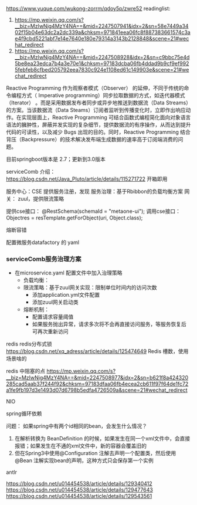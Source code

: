 https://www.yuque.com/wukong-zorrm/qdoy5p/zwre52
readinglist:
1. https://mp.weixin.qq.com/s?__biz=MzIwNjg4MzY4NA==&mid=2247507941&idx=2&sn=58e7449a3402f15b04e63dc2a2dc339a&chksm=971841eea06fc8f887383661574c3ae4f9cbd5221abf7e14e7640e180e79314a3143b2128848&scene=21#wechat_redirect
2. https://mp.weixin.qq.com/s?__biz=MzIwNjg4MzY4NA==&mid=2247508928&idx=2&sn=c9bbc75e4d5be8ea23edca7b4a3e70e1&chksm=97183dcba06fb4ddad9b9cf9ef9925febfeb8cfbed205792eea7830c924e1108ed61c149903e&scene=21#wechat_redirect


Reactive Programming 作为观察者模式（Observer） 的延伸，不同于传统的命令编程方式（ Imperative programming）同步拉取数据的方式，如迭代器模式（Iterator） 。而是采用数据发布者同步或异步地推送到数据流（Data Streams）的方案。当该数据流（Data Steams）订阅者监听到传播变化时，立即作出响应动作。在实现层面上，Reactive Programming 可结合函数式编程简化面向对象语言语法的臃肿性，屏蔽并发实现的复杂细节，提供数据流的有序操作，从而达到提升代码的可读性，以及减少 Bugs 出现的目的。同时，Reactive Programming 结合背压（Backpressure）的技术解决发布端生成数据的速率高于订阅端消费的问题。


目前springboot版本是 2.7；更新到3.0版本


serviceComb 介绍： https://blog.csdn.net/Java_Pluto/article/details/115271722
开箱即用

服务中心：CSE 提供服务注册，发现
服务治理：基于Rbibbon的负载均衡方案
网关： zuul，提供限流策略

提供cse接口：
@RestSchema(schemaId = "metaone-ui");
调用cse接口：
Objectres = resTemplate.getForObject(uri, Object.class);


熔断容错

配置微服务datafactory 的 yaml

### serviceComb服务治理方案
- 在microservice.yaml 配置文件中加入治理策略
  - 负载均衡：
  - 限流策略：基于zuul网关实现：限制单位时间内的访问次数
    - 添加application.yml文件配置
    - 添加zuul网关启动类
  - 熔断机制：
    - 配置请求容量阈值
    - 如果服务抛出异常，请求多次将不会再直接访问服务，等服务恢复后可再次重新访问

redis
redis分布式锁
https://blog.csdn.net/xq_adress/article/details/125474649
Redis 槽数，使用场景啥的

redis 中阻塞的点
https://mp.weixin.qq.com/s?__biz=MzIwNjg4MzY4NA==&mid=2247508977&idx=2&sn=b621f8a424320285cad5aab37f244f92&chksm=97183dfaa06fb4ecea2cb611f97f64de1fc72a1fe9fb197d3e1493d07d6798b5edfa4726509a&scene=21#wechat_redirect

NIO


spring循环依赖

问题： 如果spring中有两个id相同的bean，会发生什么情况？
1. 在解析转换为 BeanDefinition 的时候，如果发生在同一个xml文件中，会直接报错；如果发生在不通的xml文件中，新的容器会覆盖旧的
2. 但在Spring3中使用@Configuration 注解去声明一个配置类，然后使用@Bean 注解实现bean的声明，这种方式只会保存第一个实例


antlr

https://blog.csdn.net/u014454538/article/details/129340412
https://blog.csdn.net/u014454538/article/details/129477643
https://blog.csdn.net/u014454538/article/details/129543561
